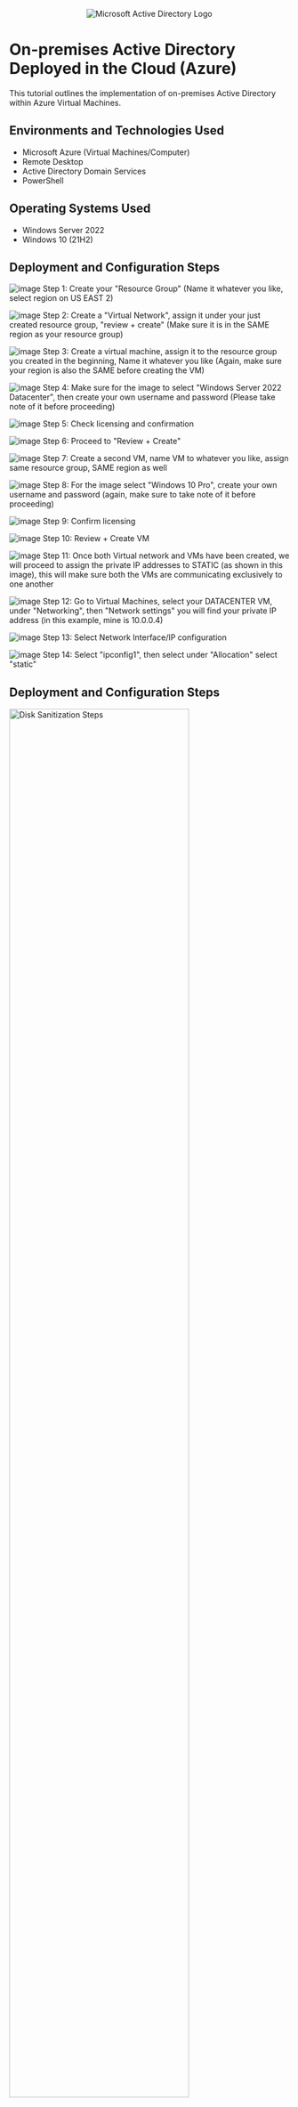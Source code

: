 <p align="center">
<img src="https://i.imgur.com/pU5A58S.png" alt="Microsoft Active Directory Logo"/>
</p>

<h1>On-premises Active Directory Deployed in the Cloud (Azure)</h1>
This tutorial outlines the implementation of on-premises Active Directory within Azure Virtual Machines.<br />

<h2>Environments and Technologies Used</h2>

- Microsoft Azure (Virtual Machines/Computer)
- Remote Desktop
- Active Directory Domain Services
- PowerShell

<h2>Operating Systems Used </h2>

- Windows Server 2022
- Windows 10 (21H2)

<h2>Deployment and Configuration Steps</h2>

![image](https://github.com/user-attachments/assets/2841b9f1-2970-4c0a-8f5d-a56372d3eab6)
Step 1: Create your "Resource Group" (Name it whatever you like, select region on US EAST 2)

![image](https://github.com/user-attachments/assets/b4a609e0-a7c3-4bf7-b625-8bbcd268d1fc)
Step 2: Create a "Virtual Network", assign it under your just created resource group, "review + create" (Make sure it is in the SAME region as your resource group)

![image](https://github.com/user-attachments/assets/e5121d66-907b-4490-aecc-26965d6ea99b)
Step 3: Create a virtual machine, assign it to the resource group you created in the beginning, Name it whatever you like (Again, make sure your region is also the SAME before creating the VM) 

![image](https://github.com/user-attachments/assets/ecb1d224-a0ad-491f-83c5-85f6f2bb8ab8)
Step 4: Make sure for the image to select "Windows Server 2022 Datacenter", then create your own username and password (Please take note of it before proceeding)

![image](https://github.com/user-attachments/assets/d0cc10ef-0001-4632-b2ef-11a383c8886f)
Step 5: Check licensing and confirmation

![image](https://github.com/user-attachments/assets/588ac30d-720a-4398-9bda-0d78c3378ec0)
Step 6: Proceed to "Review + Create"

![image](https://github.com/user-attachments/assets/f64c1667-f03f-4b79-88d5-c5574e74689a)
Step 7: Create a second VM, name VM to whatever you like, assign same resource group, SAME region as well

![image](https://github.com/user-attachments/assets/b23969e2-df93-465d-8756-744b4b46bca5)
Step 8: For the image select "Windows 10 Pro", create your own username and password (again, make sure to take note of it before proceeding)

![image](https://github.com/user-attachments/assets/207837e7-80f7-4e6a-a8dc-08a0750d8d6c)
Step 9: Confirm licensing

![image](https://github.com/user-attachments/assets/c1d99c3c-ae00-4efa-bd09-495691774d0c)
Step 10: Review + Create VM

![image](https://github.com/user-attachments/assets/c66a1958-9d3f-4535-b1f9-a1f132164501)
Step 11: Once both Virtual network and VMs have been created, we will proceed to assign the private IP addresses to STATIC (as shown in this image), this will make sure both the VMs are communicating exclusively to one another

![image](https://github.com/user-attachments/assets/7b5b2d44-1db2-437b-bf83-14da1b18f6cf)
Step 12: Go to Virtual Machines, select your DATACENTER VM, under "Networking", then "Network settings" you will find your private IP address (in this example, mine is 10.0.0.4)

![image](https://github.com/user-attachments/assets/a707f2c3-f950-4b46-b0b9-04451f72c092)
Step 13: Select Network Interface/IP configuration

![image](https://github.com/user-attachments/assets/6402273e-fcb5-4178-b081-5f0c98bc63c8)
Step 14: Select "ipconfig1", then select under "Allocation" select "static"






<h2>Deployment and Configuration Steps</h2>

<p>
<img src="https://i.imgur.com/DJmEXEB.png" height="80%" width="80%" alt="Disk Sanitization Steps"/>
</p>
<p>
Lorem ipsum dolor sit amet, consectetur adipiscing elit, sed do eiusmod tempor incididunt ut labore et dolore magna aliqua. Ut enim ad minim veniam, quis nostrud exercitation ullamco laboris nisi ut aliquip ex ea commodo consequat. Duis aute irure dolor in reprehenderit in voluptate velit esse cillum dolore eu fugiat nulla pariatur.
</p>
<br />

<p>
<img src="https://i.imgur.com/DJmEXEB.png" height="80%" width="80%" alt="Disk Sanitization Steps"/>
</p>
<p>
Lorem ipsum dolor sit amet, consectetur adipiscing elit, sed do eiusmod tempor incididunt ut labore et dolore magna aliqua. Ut enim ad minim veniam, quis nostrud exercitation ullamco laboris nisi ut aliquip ex ea commodo consequat. Duis aute irure dolor in reprehenderit in voluptate velit esse cillum dolore eu fugiat nulla pariatur.
</p>
<br />

<p>
<img src="https://i.imgur.com/DJmEXEB.png" height="80%" width="80%" alt="Disk Sanitization Steps"/>
</p>
<p>
Lorem ipsum dolor sit amet, consectetur adipiscing elit, sed do eiusmod tempor incididunt ut labore et dolore magna aliqua. Ut enim ad minim veniam, quis nostrud exercitation ullamco laboris nisi ut aliquip ex ea commodo consequat. Duis aute irure dolor in reprehenderit in voluptate velit esse cillum dolore eu fugiat nulla pariatur.
</p>
<br />
